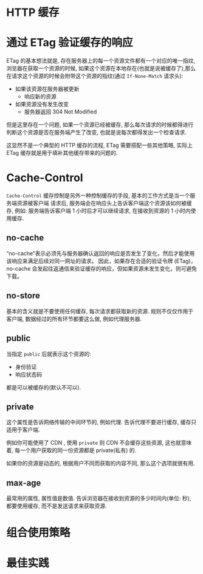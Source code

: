 # HTTP 缓存

# 通过 ETag 验证缓存的响应

ETag 的基本想法就是, 存在服务器上的每一个资源文件都有一个对应的唯一指纹, 浏览器在获取一个资源的时候, 如果这个资源在本地存在(也就是说被缓存了),那么在请求这个资源的时候会附带这个资源的指纹(通过 `If-None-Match` 请求头):

- 如果该资源在服务器被更新
  - 响应新的资源
- 如果资源没有发生改变
  - 服务器返回 304 Not Modified

但是这里存在一个问题, 如果一个资源已经被缓存, 那么每次请求的时候都得进行判断这个资源是否在服务端产生了改变, 也就是说每次都得发出一个检查请求.

这显然不是一个典型的 HTTP 缓存的流程, ETag 需要搭配一些其他策略, 实际上 ETag 缓存就是用于填补其他缓存带来的问题的.

# Cache-Control

`Cache-Control` 缓存控制是另外一种控制缓存的手段, 基本的工作方式是当一个服务端资源被客户端 请求后, 服务端会在响应头上告诉客户端这个资源该如何被缓存, 例如: 服务端告诉客户端 1 小时后才可以继续请求, 在接收到资源的 1 小时内使用缓存.

## no-cache

“no-cache”表示必须先与服务器确认返回的响应是否发生了变化，然后才能使用该响应来满足后续对同一网址的请求。 因此，如果存在合适的验证令牌 (ETag)，no-cache 会发起往返通信来验证缓存的响应，但如果资源未发生变化，则可避免下载。

## no-store

基本的含义就是不要使用任何缓存, 每次请求都获取新的资源. 规则不仅仅作用于客户端, 数据经过的所有环节都要这么做, 例如代理服务器.

## public

当指定 `public` 后就表示这个资源的:

- 身份验证
- 响应状态码

都是可以被缓存的(默认不可以).

## private

这个属性是告诉网络传输的中间环节的, 例如代理. 告诉代理不要进行缓存, 缓存只适用于客户端.

例如你可能使用了 CDN , 使用 `private` 则 CDN 不会缓存这些资源, 这也就意味着, 每一个用户获取的同一份资源都是 private(私有) 的.

如果你的资源是动态的, 根据用户不同而获取的内容不同, 那么这个选项就很有用.

## max-age

最常用的属性, 属性值是数值. 告诉浏览器在接收到资源的多少时间内(单位: 秒), 都要使用缓存, 而不是发送请求来获取资源.

# 组合使用策略

# 最佳实践

